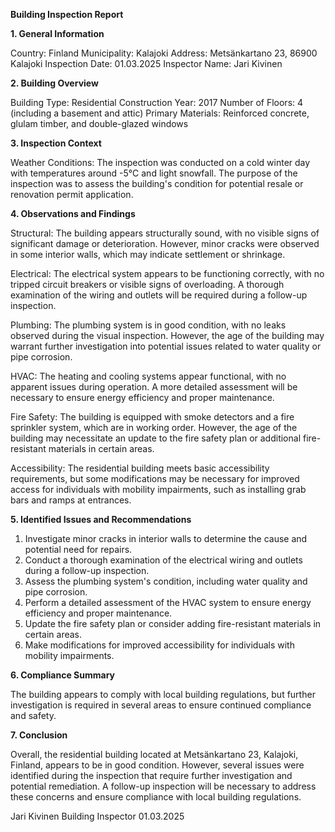  **Building Inspection Report**

**1. General Information**

Country: Finland
Municipality: Kalajoki
Address: Metsänkartano 23, 86900 Kalajoki
Inspection Date: 01.03.2025
Inspector Name: Jari Kivinen

**2. Building Overview**

Building Type: Residential
Construction Year: 2017
Number of Floors: 4 (including a basement and attic)
Primary Materials: Reinforced concrete, glulam timber, and double-glazed windows

**3. Inspection Context**

Weather Conditions: The inspection was conducted on a cold winter day with temperatures around -5°C and light snowfall. The purpose of the inspection was to assess the building's condition for potential resale or renovation permit application.

**4. Observations and Findings**

Structural: The building appears structurally sound, with no visible signs of significant damage or deterioration. However, minor cracks were observed in some interior walls, which may indicate settlement or shrinkage.

Electrical: The electrical system appears to be functioning correctly, with no tripped circuit breakers or visible signs of overloading. A thorough examination of the wiring and outlets will be required during a follow-up inspection.

Plumbing: The plumbing system is in good condition, with no leaks observed during the visual inspection. However, the age of the building may warrant further investigation into potential issues related to water quality or pipe corrosion.

HVAC: The heating and cooling systems appear functional, with no apparent issues during operation. A more detailed assessment will be necessary to ensure energy efficiency and proper maintenance.

Fire Safety: The building is equipped with smoke detectors and a fire sprinkler system, which are in working order. However, the age of the building may necessitate an update to the fire safety plan or additional fire-resistant materials in certain areas.

Accessibility: The residential building meets basic accessibility requirements, but some modifications may be necessary for improved access for individuals with mobility impairments, such as installing grab bars and ramps at entrances.

**5. Identified Issues and Recommendations**

1. Investigate minor cracks in interior walls to determine the cause and potential need for repairs.
2. Conduct a thorough examination of the electrical wiring and outlets during a follow-up inspection.
3. Assess the plumbing system's condition, including water quality and pipe corrosion.
4. Perform a detailed assessment of the HVAC system to ensure energy efficiency and proper maintenance.
5. Update the fire safety plan or consider adding fire-resistant materials in certain areas.
6. Make modifications for improved accessibility for individuals with mobility impairments.

**6. Compliance Summary**

The building appears to comply with local building regulations, but further investigation is required in several areas to ensure continued compliance and safety.

**7. Conclusion**

Overall, the residential building located at Metsänkartano 23, Kalajoki, Finland, appears to be in good condition. However, several issues were identified during the inspection that require further investigation and potential remediation. A follow-up inspection will be necessary to address these concerns and ensure compliance with local building regulations.

Jari Kivinen
Building Inspector
01.03.2025